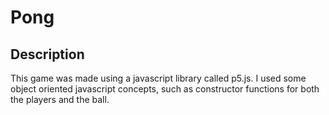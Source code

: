 # Pong

## Description

This game was made using a javascript library called p5.js. I used some object oriented javascript concepts, such as constructor functions
for both the players and the ball.
